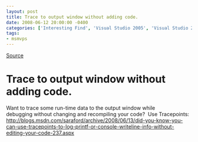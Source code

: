 ```yaml
---
layout: post
title: Trace to output window without adding code.
date: 2008-06-12 20:00:00 -0400
categories: ['Interesting Find', 'Visual Studio 2005', 'Visual Studio 2008']
tags:
- msmvps
---
```

[Source](http://blogs.msmvps.com/peterritchie/2008/06/13/trace-to-output-window-without-adding-code/ "Permalink to Trace to output window without adding code.")

# Trace to output window without adding code.

Want to trace some run-time data to the output window while debugging without changing and recompiling your code?  Use Tracepoints: <http://blogs.msdn.com/saraford/archive/2008/06/13/did-you-know-you-can-use-tracepoints-to-log-printf-or-console-writeline-info-without-editing-your-code-237.aspx>

